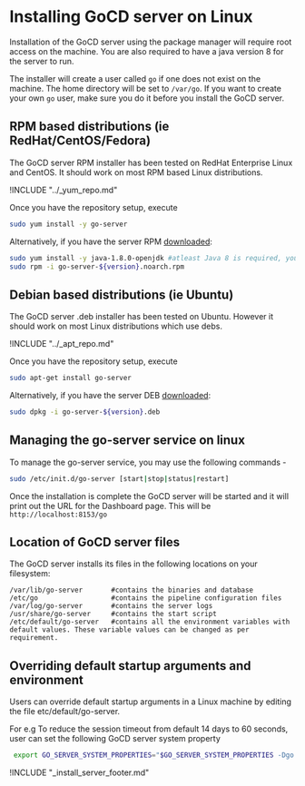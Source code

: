 # Installing GoCD server on Linux

<!-- toc -->

Installation of the GoCD server using the package manager will require root access on the machine. You are also required to have a java version 8 for the server to run.

The installer will create a user called ```go``` if one does not exist on the machine. The home directory will be set to ```/var/go```. If you want to create your own ```go``` user, make sure you do it before you install the GoCD server.

## RPM based distributions (ie RedHat/CentOS/Fedora)

The GoCD server RPM installer has been tested on RedHat Enterprise Linux and CentOS. It should work on most RPM based Linux distributions.

!INCLUDE "../_yum_repo.md"

Once you have the repository setup, execute

``` bash
sudo yum install -y go-server
```

Alternatively, if you have the server RPM [downloaded](https://www.gocd.org/download):

``` bash
sudo yum install -y java-1.8.0-openjdk #atleast Java 8 is required, you may use other jre/jdk if you prefer
sudo rpm -i go-server-${version}.noarch.rpm
```

## Debian based distributions (ie Ubuntu)

The GoCD server .deb installer has been tested on Ubuntu. However it should work on most Linux distributions which use debs.

!INCLUDE "../_apt_repo.md"

Once you have the repository setup, execute

```bash
sudo apt-get install go-server
```

Alternatively, if you have the server DEB [downloaded](https://www.gocd.org/download):

```bash
sudo dpkg -i go-server-${version}.deb
```

## Managing the go-server service on linux

To manage the go-server service, you may use the following commands -

```bash
sudo /etc/init.d/go-server [start|stop|status|restart]
```

Once the installation is complete the GoCD server will be started and it will print out the URL for the Dashboard page. This will be ```http://localhost:8153/go```

## Location of GoCD server files

The GoCD server installs its files in the following locations on your filesystem:

```
/var/lib/go-server       #contains the binaries and database
/etc/go                  #contains the pipeline configuration files
/var/log/go-server       #contains the server logs
/usr/share/go-server     #contains the start script
/etc/default/go-server   #contains all the environment variables with default values. These variable values can be changed as per requirement.
```

## Overriding default startup arguments and environment

Users can override default startup arguments in a Linux machine by editing the file etc/default/go-server.

For e.g To reduce the session timeout from default 14 days to 60 seconds, user can set the following GoCD server system property

```bash
 export GO_SERVER_SYSTEM_PROPERTIES="$GO_SERVER_SYSTEM_PROPERTIES -Dgo.server.session.timeout.seconds=60"
 ```

!INCLUDE "_install_server_footer.md"
